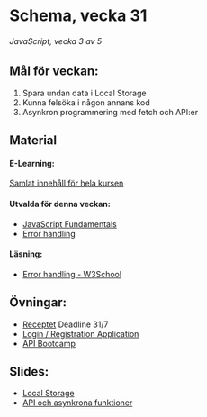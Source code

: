 # Schema, vecka 31

###### JavaScript, vecka 3 av 5

## Mål för veckan:
1. Spara undan data i Local Storage
2. Kunna felsöka i någon annans kod
3. Asynkron programmering med fetch och API:er

## Material
#### E-Learning:
[Samlat innehåll för hela kursen](https://github.com/Lexicon-Frontend-2024/e-learning-material)
#### Utvalda för denna veckan:
* [JavaScript Fundamentals](https://app.pluralsight.com/library/courses/fundamentals-javascript/table-of-contents)
* [Error handling](https://app.pluralsight.com/library/courses/javascript-error-handling/table-of-contents)
#### Läsning:
* [Error handling - W3School](https://www.w3schools.com/js/js_errors.asp)

## Övningar:
* [Receptet](https://github.com/Lexicon-Frontend-2024/exercise-js-recipe-manipulation/tree/main) Deadline 31/7
* [Login / Registration Application](https://github.com/Lexicon-Frontend-2024/exersice-js-login-registration)
* [API Bootcamp](https://github.com/Lexicon-Frontend-2024/exercise-js-api-bootcamp)

## Slides:
* [Local Storage](https://docs.google.com/presentation/d/1kUSn9nrJD8aeLhHVDjMUCBfyMU9vryvfmD9h2d0tKG0/edit?usp=sharing)
* [API och asynkrona funktioner](https://docs.google.com/presentation/d/16dv4iMZUUNIJEX35c1lCBZ3hqnKTWnE7/edit?usp=sharing&ouid=117251319654116712560&rtpof=true&sd=true)
